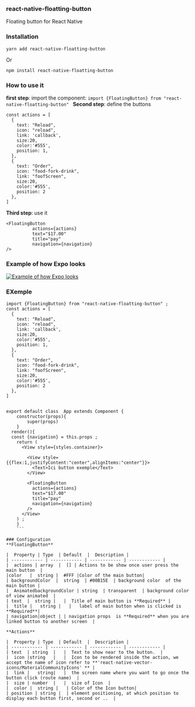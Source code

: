 ### react-native-floatting-button
Floating  button for React Native

### Installation

``` yarn add react-native-floatting-button ```

Or

``` npm install react-native-floatting-button ```

### How to use it

**first step**: import the component:
``` import {FloatingButton} from "react-native-floatting-button"  ```
**Second step**: define the buttons
```
const actions = [
  {
    text: "Reload",
    icon: "reload",
    link: 'callback',
    size:20,
    color:'#555',
    position: 1,
  },
  {
    text: "Order",
    icon: "food-fork-drink",
    link: "foofScreen",
    size:20,
    color:'#555',
    position: 2
  },
]
```
**Third step**: use it
```
<FloatingButton
          actions={actions}
          text="$17.00"
          title="pay"
          navigation={navigation}
/>

```
### Example of how Expo looks

[![Example of how Expo looks](https://i.ibb.co/HBnn6My/result.gif "Example of how Expo looks")](https://i.ibb.co/HBnn6My/result.gif "Example of how Expo looks")

### EXemple
```
import {FloatingButton} from "react-native-floatting-button" ;
const actions = [
  {
    text: "Reload",
    icon: "reload",
    link: 'callback',
    size:20,
    color:'#555',
    position: 1,
  },
  {
    text: "Order",
    icon: "food-fork-drink",
    link: "foofScreen",
    size:20,
    color:'#555',
    position: 2
  },
]


export default class  App extends Component {
	constructor(props){
		super(props)
	}
  render(){
  const {navigation} = this.props ;
    return (
      <View style={styles.container}>

        <View style={{flex:1,justifyContent:"center",alignItems:"center"}}>
          <Text>Ici button exemple</Text>
        </View>

        <FloatingButton
          actions={actions}
          text="$17.00"
          title="pay"
          navigation={navigation}
        />
      </View>
    ) ;
	}
	```
	
### Configuration
**FloatingButton**

|  Property | Type  | Default  |  Description |
| ------------ | ------------ | ------------ | ------------ |
|  actions | array  |  [] | Actions to be show once user press the main button  |
|color   |  string |  #FFF |Color of the main button|
| backgroundColor  |  string  | #00B15E  | background color  of the main button |
|  AnimatedbackgroundColor | string  | transparent  | background color of view animated  |
| text  |  string |   |  Title of main button is **Required** |
|  title |   string |   |   label of main button when is clicked is **Required**|
| navigation|object | | navigation props  is **Required** when you are linked button to another screen  |

**Actions**

|  Property | Type  | Default  |  Description |
| ------------ | ------------ | ------------ | ------------ |
| text  | string  |   |  Text to show near to the button.  |
|  icon |string   |   |  Icon to be rendered inside the action, we accept the name of icon refer to **'react-native-vector-icons/MaterialCommunityIcons' ** |
|  link |   string|   |  the screen name where you want to go once the button click (route name)  |
|  size | number  |   |  size of Icon  |
|  color |  string |   | Color of the Icon button|
| position | string |  | element positioning, at which position to display each button first, second or ..  |